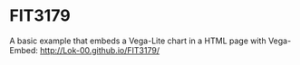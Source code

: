 # FIT3179
A basic example that embeds a Vega-Lite chart in a HTML page with Vega-Embed: http://Lok-00.github.io/FIT3179/
